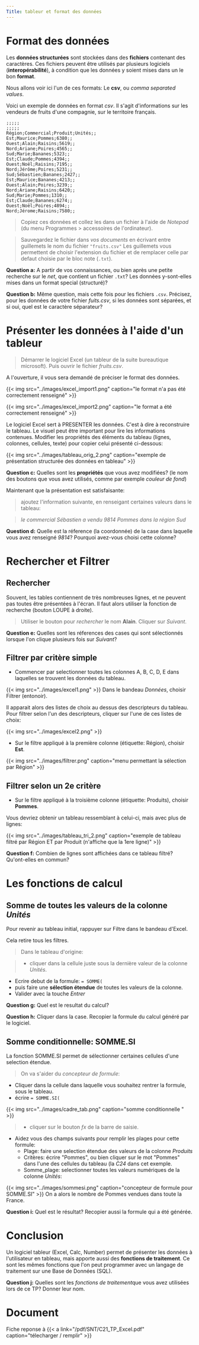 ```yaml
---
Title: tableur et format des données
---
```


# Format des données
Les **données structurées** sont stockées dans des **fichiers** contenant des caractères. Ces fichiers peuvent être utilisés par plusieurs logiciels (**interopérabilité**), à condition que les données y soient mises dans un le bon **format**.

Nous allons voir ici l'un de ces formats: Le **csv**, ou *comma separated values*.

Voici un exemple de données en format *csv*. Il s'agit d'informations sur les vendeurs de fruits d'une compagnie, sur le territoire français.

```
;;;;;
;;;;;
Région;Commercial;Produit;Unités;;
Est;Maurice;Pommes;6380;;
Ouest;Alain;Raisins;5619;;
Nord;Ariane;Poires;4565;;
Sud;Marie;Bananes;5323;;
Est;Claude;Pommes;4394;;
Ouest;Noël;Raisins;7195;;
Nord;Jérôme;Poires;5231;;
Sud;Sébastien;Bananes;2427;;
Est;Maurice;Bananes;4213;;
Ouest;Alain;Poires;3239;;
Nord;Ariane;Raisins;6420;;
Sud;Marie;Pommes;1310;;
Est;Claude;Bananes;6274;;
Ouest;Noël;Poires;4894;;
Nord;Jérome;Raisins;7580;;
```

> Copiez ces données et collez les dans un fichier à l'aide de *Notepad* (du menu Programmes > accessoires de l'ordinateur).

> Sauvegardez le fichier dans *vos documents* en écrivant entre guillemets le nom du fichier `"fruits.csv"`
Les guillemets vous permettent de choisir l'extension du fichier et de remplacer celle par defaut choisie par le bloc note (`.txt`).

**Question a:** A partir de vos connaissances, ou bien après une petite recherche sur le *net*, que contient un fichier `.txt`? Les données y-sont-elles mises dans un format special (structuré)? 

**Question b:** Même question, mais cette fois pour les fichiers `.csv`. Précisez, pour les données de votre fichier *fuits.csv*, si les données sont séparées, et si oui, quel est le caractère séparateur?

# Présenter les données à l'aide d'un tableur
> Démarrer le logiciel Excel (un tableur de la suite bureautique microsoft). Puis ouvrir le fichier *fruits.csv*.

A l'ouverture, il vous sera demandé de préciser le format des données.

{{< img src="../images/excel_import1.png" caption="le format n'a pas été correctement renseigné" >}}

{{< img src="../images/excel_import2.png" caption="le format a été correctement renseigné" >}}

Le logiciel Excel sert à PRESENTER les données. C'est à dire à reconstruire le tableau. Le visuel peut être important pour lire les informations contenues. Modifier les propriétés des éléments du tableau (lignes, colonnes, cellules, texte) pour copier celui présenté ci-dessous:



{{< img src="../images/tableau_orig_2.png" caption="exemple de présentation structurée des données en tableau" >}}

**Question c:** Quelles sont les **propriétés** que vous avez modifiées? (le nom des boutons que vous avez utilisés, comme par exemple *couleur de fond*)

Maintenant que la présentation est satisfaisante:

> ajoutez l'information suivante, en renseigant certaines valeurs dans le tableau:

> *le commercial Sébastien a vendu 9814 Pommes dans la région Sud*

**Question d:** Quelle est la réference (la coordonnée) de la case dans laquelle vous avez renseigné *9814*? Pourquoi avez-vous choisi cette colonne?

# Rechercher et Filtrer 
## Rechercher
Souvent, les tables contiennent de très nombreuses lignes, et ne peuvent pas toutes être présentées à l'écran. Il faut alors utiliser la fonction de recherche (bouton LOUPE à droite). 

> Utiliser le bouton pour *rechercher* le nom **Alain**. Cliquer sur *Suivant*. 

**Question e:** Quelles sont les réferences des cases qui sont sélectionnés lorsque l'on clique plusieurs fois sur *Suivant*?

## Filtrer par critère simple
* Commencer par selectionner toutes les colonnes A, B, C, D, E dans laquelles se trouvent les données du tableau.

{{< img src="../images/excel1.png" >}}
Dans le bandeau *Données*, choisir Filtrer (entonoir).

Il apparait alors des listes de choix au dessus des descripteurs du tableau. Pour filtrer selon l'un des descripteurs, cliquer sur l'une de ces listes de choix:

{{< img src="../images/excel2.png" >}}
* Sur le filtre appliqué à la première colonne (étiquette: Région), choisir **Est**.

{{< img src="../images/filtrer.png" caption="menu permettant la sélection par Région" >}}
## Filtrer selon un 2e critère
* Sur le filtre appliqué à la troisième colonne (étiquette: Produits), choisir **Pommes**.

Vous devriez obtenir un tableau ressemblant à celui-ci, mais avec plus de lignes:

{{< img src="../images/tableau_tri_2.png" caption="exemple de tableau filtré par Région ET par Produit (n'affiche que la 1ere ligne)" >}}

**Question f:** Combien de lignes sont affichées dans ce tableau filtré? Qu'ont-elles en commun?

# Les fonctions de calcul

## Somme de toutes les valeurs de la colonne *Unités*
Pour revenir au tableau initial, rappuyer sur Filtre dans le bandeau d'Excel.

Cela retire tous les filtres.

> Dans le tableau d'origine: 

> * cliquer dans la cellule juste sous la dernière valeur de la colonne *Unités*. 
* Ecrire debut de la formule: `= SOMME(` 
* puis faire une **sélection étendue** de toutes les valeurs de la colonne. 
* Valider avec la touche *Entrer*

**Question g:** Quel est le resultat du calcul?

**Question h:** Cliquer dans la case. Recopier la formule du calcul généré par le logiciel.

## Somme conditionnelle: SOMME.SI
La fonction SOMME.SI permet de sélectionner certaines cellules d'une selection étendue.

> On va s'aider du *concepteur de formule*:

* Cliquer dans la cellule dans laquelle vous souhaitez rentrer la formule, sous le tableau.
* écrire `= SOMME.SI(`

{{< img src="../images/cadre_tab.png" caption="somme conditionnelle " >}}
> * cliquer sur le bouton *fx* de la barre de saisie.
* Aidez vous des champs suivants pour remplir les plages pour cette formule:
	* Plage: faire une selection étendue des valeurs de la colonne *Produits*
	* Critères: écrire "Pommes", ou bien cliquer sur le mot "Pommes" dans l'une des cellules du tableau (la *C24* dans cet exemple.
	* Somme_plage: selectionner toutes les valeurs numériques de la colonne *Unités*:

{{< img src="../images/sommesi.png" caption="concepteur de formule pour SOMME.SI" >}}
On a alors le nombre de Pommes vendues dans toute la France.

**Question i:** Quel est le résultat? Recopier aussi la formule qui a été générée.

# Conclusion
Un logiciel tableur (Excel, Calc, Number) permet de présenter les données à l'utilisateur en tableau, mais apporte aussi des **fonctions de traitement**. Ce sont les mêmes fonctions que l'on peut programmer avec un langage de traitement sur une Base de Données (SQL).

**Question j:** Quelles sont les *fonctions de traitement*que vous avez utilisées lors de ce TP? Donner leur nom.

# Document
Fiche reponse à {{< a link="/pdf/SNT/C21_TP_Excel.pdf" caption="télecharger / remplir" >}}




